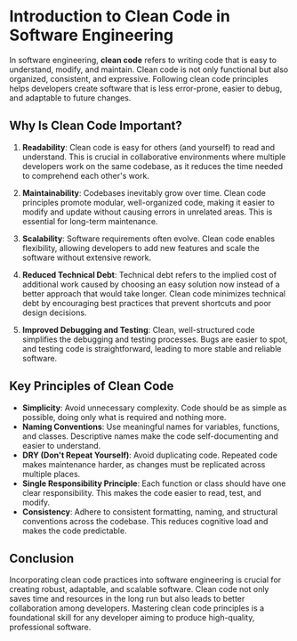 # Introduction to Clean Code in Software Engineering

In software engineering, **clean code** refers to writing code that is easy to understand, modify, and maintain. Clean code is not only functional but also organized, consistent, and expressive. Following clean code principles helps developers create software that is less error-prone, easier to debug, and adaptable to future changes.

## Why Is Clean Code Important?

1. **Readability**: Clean code is easy for others (and yourself) to read and understand. This is crucial in collaborative environments where multiple developers work on the same codebase, as it reduces the time needed to comprehend each other's work.

2. **Maintainability**: Codebases inevitably grow over time. Clean code principles promote modular, well-organized code, making it easier to modify and update without causing errors in unrelated areas. This is essential for long-term maintenance.

3. **Scalability**: Software requirements often evolve. Clean code enables flexibility, allowing developers to add new features and scale the software without extensive rework.

4. **Reduced Technical Debt**: Technical debt refers to the implied cost of additional work caused by choosing an easy solution now instead of a better approach that would take longer. Clean code minimizes technical debt by encouraging best practices that prevent shortcuts and poor design decisions.

5. **Improved Debugging and Testing**: Clean, well-structured code simplifies the debugging and testing processes. Bugs are easier to spot, and testing code is straightforward, leading to more stable and reliable software.

## Key Principles of Clean Code

- **Simplicity**: Avoid unnecessary complexity. Code should be as simple as possible, doing only what is required and nothing more.
- **Naming Conventions**: Use meaningful names for variables, functions, and classes. Descriptive names make the code self-documenting and easier to understand.
- **DRY (Don't Repeat Yourself)**: Avoid duplicating code. Repeated code makes maintenance harder, as changes must be replicated across multiple places.
- **Single Responsibility Principle**: Each function or class should have one clear responsibility. This makes the code easier to read, test, and modify.
- **Consistency**: Adhere to consistent formatting, naming, and structural conventions across the codebase. This reduces cognitive load and makes the code predictable.

## Conclusion

Incorporating clean code practices into software engineering is crucial for creating robust, adaptable, and scalable software. Clean code not only saves time and resources in the long run but also leads to better collaboration among developers. Mastering clean code principles is a foundational skill for any developer aiming to produce high-quality, professional software.


